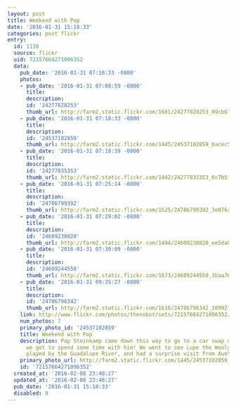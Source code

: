 ```yaml
---
layout: post
title: Weekend with Pop
date: '2016-01-31 15:18:33'
categories: post flickr
entry:
  id: 1138
  source: flickr
  uid: 72157664271096352
  data:
    pub_date: '2016-01-31 07:18:33 -0800'
    photos:
    - pub_date: '2016-01-31 07:08:59 -0800'
      title: 
      description: 
      id: '24277828253'
      thumb_url: http://farm2.static.flickr.com/1661/24277828253_09cb61255d_s.jpg
    - pub_date: '2016-01-31 07:18:33 -0800'
      title: 
      description: 
      id: '24537102859'
      thumb_url: http://farm2.static.flickr.com/1445/24537102859_6acec5e7cc_s.jpg
    - pub_date: '2016-01-31 07:18:39 -0800'
      title: 
      description: 
      id: '24277835353'
      thumb_url: http://farm2.static.flickr.com/1442/24277835353_6c7b5fd5dd_s.jpg
    - pub_date: '2016-01-31 07:25:14 -0800'
      title: 
      description: 
      id: '24786799392'
      thumb_url: http://farm2.static.flickr.com/1525/24786799392_3e076aceee_s.jpg
    - pub_date: '2016-01-31 07:29:02 -0800'
      title: 
      description: 
      id: '24609238020'
      thumb_url: http://farm2.static.flickr.com/1494/24609238020_ee5da80b63_s.jpg
    - pub_date: '2016-01-31 07:30:09 -0800'
      title: 
      description: 
      id: '24609244550'
      thumb_url: http://farm2.static.flickr.com/1673/24609244550_3baa767f32_s.jpg
    - pub_date: '2016-01-31 09:35:27 -0800'
      title: 
      description: 
      id: '24786796342'
      thumb_url: http://farm2.static.flickr.com/1616/24786796342_18992f2de0_s.jpg
    link: http://www.flickr.com/photos/thenobot/sets/72157664271096352/
    num_photos: 7
    primary_photo_id: '24537102859'
    title: Weekend with Pop
    description: Pop Steinkamp came down this way to go to a car swap meet, and so
      we got to spend some time with him! We went to see Lupe the Wooly Mammoth sculpture,
      played by the Guadalupe River, and had a surprise visit from Auntie Deb.
    primary_photo_url: http://farm2.static.flickr.com/1445/24537102859_6acec5e7cc_m.jpg
    id: '72157664271096352'
  created_at: '2016-02-08 23:48:27'
  updated_at: '2016-02-08 23:48:27'
  pub_date: '2016-01-31 15:18:33'
  disabled: 0
---
```

